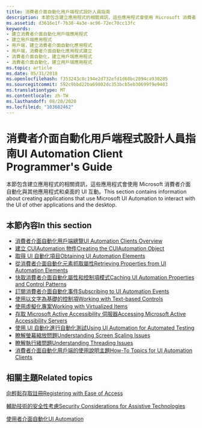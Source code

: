 ```yaml
---
title: 消費者介面自動化用戶端程式設計人員指南
description: 本節包含建立應用程式的相關資訊，這些應用程式會使用 Microsoft 消費者介面自動化與其他應用程式和桌面的 UI 互動。
ms.assetid: d3616e1f-7b38-4a3e-ac96-72ec70cc13fc
keywords:
- 建立消費者介面自動化用戶端應用程式
- 建立用戶端應用程式
- 用戶端，建立消費者介面自動化應用程式
- 用戶端，消費者介面自動化應用程式建立
- 消費者介面自動化，建立用戶端應用程式
- 消費者介面自動化，建立用戶端應用程式
ms.topic: article
ms.date: 05/31/2018
ms.openlocfilehash: f353243c8c194e2d732efd1d68bc2894ca930285
ms.sourcegitcommit: 592c9bbd22ba69802dc353bcb5eb30699f9e9403
ms.translationtype: MT
ms.contentlocale: zh-TW
ms.lasthandoff: 08/20/2020
ms.locfileid: "103682462"
---
```

# <a name="ui-automation-client-programmers-guide"></a><span data-ttu-id="edd14-109">消費者介面自動化用戶端程式設計人員指南</span><span class="sxs-lookup"><span data-stu-id="edd14-109">UI Automation Client Programmer's Guide</span></span>

<span data-ttu-id="edd14-110">本節包含建立應用程式的相關資訊，這些應用程式會使用 Microsoft 消費者介面自動化與其他應用程式和桌面的 UI 互動。</span><span class="sxs-lookup"><span data-stu-id="edd14-110">This section contains information about creating applications that use Microsoft UI Automation to interact with the UI of other applications and the desktop.</span></span>

## <a name="in-this-section"></a><span data-ttu-id="edd14-111">本節內容</span><span class="sxs-lookup"><span data-stu-id="edd14-111">In this section</span></span>

-   [<span data-ttu-id="edd14-112">消費者介面自動化用戶端總覽</span><span class="sxs-lookup"><span data-stu-id="edd14-112">UI Automation Clients Overview</span></span>](/windows/desktop/WinAuto/uiauto-clientsoverview)
-   [<span data-ttu-id="edd14-113">建立 CUIAutomation 物件</span><span class="sxs-lookup"><span data-stu-id="edd14-113">Creating the CUIAutomation Object</span></span>](uiauto-creatingcuiautomation.md)
-   [<span data-ttu-id="edd14-114">取得 UI 自動化項目</span><span class="sxs-lookup"><span data-stu-id="edd14-114">Obtaining UI Automation Elements</span></span>](uiauto-obtainingelements.md)
-   [<span data-ttu-id="edd14-115">從消費者介面自動化元素抓取屬性</span><span class="sxs-lookup"><span data-stu-id="edd14-115">Retrieving Properties from UI Automation Elements</span></span>](uiauto-propertiesforclients.md)
-   [<span data-ttu-id="edd14-116">快取消費者介面自動化屬性和控制項模式</span><span class="sxs-lookup"><span data-stu-id="edd14-116">Caching UI Automation Properties and Control Patterns</span></span>](uiauto-cachingforclients.md)
-   [<span data-ttu-id="edd14-117">訂閱消費者介面自動化事件</span><span class="sxs-lookup"><span data-stu-id="edd14-117">Subscribing to UI Automation Events</span></span>](uiauto-eventsforclients.md)
-   [<span data-ttu-id="edd14-118">使用以文字為基礎的控制項</span><span class="sxs-lookup"><span data-stu-id="edd14-118">Working with Text-based Controls</span></span>](uiauto-workingwithtextbasedcontrols.md)
-   [<span data-ttu-id="edd14-119">使用虛擬化專案</span><span class="sxs-lookup"><span data-stu-id="edd14-119">Working with Virtualized Items</span></span>](uiauto-workingwithvirtualizeditems.md)
-   [<span data-ttu-id="edd14-120">存取 Microsoft Active Accessibility 伺服器</span><span class="sxs-lookup"><span data-stu-id="edd14-120">Accessing Microsoft Active Accessibility Servers</span></span>](uiauto-accessingmsaaservers.md)
-   [<span data-ttu-id="edd14-121">使用 UI 自動化進行自動化測試</span><span class="sxs-lookup"><span data-stu-id="edd14-121">Using UI Automation for Automated Testing</span></span>](uiauto-usefortesting.md)
-   [<span data-ttu-id="edd14-122">瞭解螢幕縮放問題</span><span class="sxs-lookup"><span data-stu-id="edd14-122">Understanding Screen Scaling Issues</span></span>](uiauto-screenscaling.md)
-   [<span data-ttu-id="edd14-123">瞭解執行緒問題</span><span class="sxs-lookup"><span data-stu-id="edd14-123">Understanding Threading Issues</span></span>](uiauto-threading.md)
-   [<span data-ttu-id="edd14-124">消費者介面自動化用戶端的使用說明主題</span><span class="sxs-lookup"><span data-stu-id="edd14-124">How-To Topics for UI Automation Clients</span></span>](uiauto-howto-topics-for-uiautomation-clients.md)

## <a name="related-topics"></a><span data-ttu-id="edd14-125">相關主題</span><span class="sxs-lookup"><span data-stu-id="edd14-125">Related topics</span></span>

<dl> <dt>

[<span data-ttu-id="edd14-126">向輕鬆存取註冊</span><span class="sxs-lookup"><span data-stu-id="edd14-126">Registering with Ease of Access</span></span>](/windows/desktop/WinAuto/ease-of-access---assistive-technology-registration)
</dt> <dt>

[<span data-ttu-id="edd14-127">輔助技術的安全性考慮</span><span class="sxs-lookup"><span data-stu-id="edd14-127">Security Considerations for Assistive Technologies</span></span>](uiauto-securityoverview.md)
</dt> <dt>

[<span data-ttu-id="edd14-128">使用者介面自動化</span><span class="sxs-lookup"><span data-stu-id="edd14-128">UI Automation</span></span>](entry-uiauto-win32.md)
</dt> </dl>

 

 